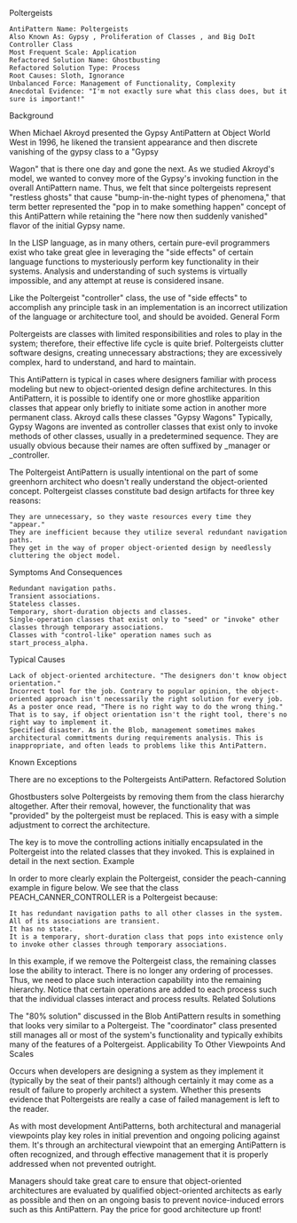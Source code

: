 Poltergeists

    AntiPattern Name: Poltergeists
    Also Known As: Gypsy , Proliferation of Classes , and Big DoIt Controller Class
    Most Frequent Scale: Application
    Refactored Solution Name: Ghostbusting
    Refactored Solution Type: Process
    Root Causes: Sloth, Ignorance
    Unbalanced Force: Management of Functionality, Complexity
    Anecdotal Evidence: "I'm not exactly sure what this class does, but it sure is important!"

Background

When Michael Akroyd presented the Gypsy AntiPattern at Object World West in 1996, he likened the transient appearance and then discrete vanishing of the gypsy class to a "Gypsy

Wagon" that is there one day and gone the next. As we studied Akroyd's model, we wanted to convey more of the Gypsy's invoking function in the overall AntiPattern name. Thus, we felt that since poltergeists represent "restless ghosts" that cause "bump-in-the-night types of phenomena," that term better represented the "pop in to make something happen" concept of this AntiPattern while retaining the "here now then suddenly vanished" flavor of the initial Gypsy name.

In the LISP language, as in many others, certain pure-evil programmers exist who take great glee in leveraging the "side effects" of certain language functions to mysteriously perform key functionality in their systems. Analysis and understanding of such systems is virtually impossible, and any attempt at reuse is considered insane.

Like the Poltergeist "controller" class, the use of "side effects" to accomplish any principle task in an implementation is an incorrect utilization of the language or architecture tool, and should be avoided.
General Form

Poltergeists are classes with limited responsibilities and roles to play in the system; therefore, their effective life cycle is quite brief. Poltergeists clutter software designs, creating unnecessary abstractions; they are excessively complex, hard to understand, and hard to maintain.

This AntiPattern is typical in cases where designers familiar with process modeling but new to object-oriented design define architectures. In this AntiPattern, it is possible to identify one or more ghostlike apparition classes that appear only briefly to initiate some action in another more permanent class. Akroyd calls these classes "Gypsy Wagons" Typically, Gypsy Wagons are invented as controller classes that exist only to invoke methods of other classes, usually in a predetermined sequence. They are usually obvious because their names are often suffixed by _manager or _controller.

The Poltergeist AntiPattern is usually intentional on the part of some greenhorn architect who doesn't really understand the object-oriented concept. Poltergeist classes constitute bad design artifacts for three key reasons:

    They are unnecessary, so they waste resources every time they "appear."
    They are inefficient because they utilize several redundant navigation paths.
    They get in the way of proper object-oriented design by needlessly cluttering the object model.

Symptoms And Consequences

    Redundant navigation paths.
    Transient associations.
    Stateless classes.
    Temporary, short-duration objects and classes.
    Single-operation classes that exist only to "seed" or "invoke" other classes through temporary associations.
    Classes with "control-like" operation names such as start_process_alpha.

Typical Causes

    Lack of object-oriented architecture. "The designers don't know object orientation."
    Incorrect tool for the job. Contrary to popular opinion, the object-oriented approach isn't necessarily the right solution for every job. As a poster once read, "There is no right way to do the wrong thing." That is to say, if object orientation isn't the right tool, there's no right way to implement it.
    Specified disaster. As in the Blob, management sometimes makes architectural committments during requirements analysis. This is inappropriate, and often leads to problems like this AntiPattern.

Known Exceptions

There are no exceptions to the Poltergeists AntiPattern.
Refactored Solution

Ghostbusters solve Poltergeists by removing them from the class hierarchy altogether. After their removal, however, the functionality that was "provided" by the poltergeist must be replaced. This is easy with a simple adjustment to correct the architecture.

The key is to move the controlling actions initially encapsulated in the Poltergeist into the related classes that they invoked. This is explained in detail in the next section.
Example

In order to more clearly explain the Poltergeist, consider the peach-canning example in figure below. We see that the class PEACH_CANNER_CONTROLLER is a Poltergeist because:

    It has redundant navigation paths to all other classes in the system.
    All of its associations are transient.
    It has no state.
    It is a temporary, short-duration class that pops into existence only to invoke other classes through temporary associations.

In this example, if we remove the Poltergeist class, the remaining classes lose the ability to interact. There is no longer any ordering of processes. Thus, we need to place such interaction capability into the remaining hierarchy. Notice that certain operations are added to each process such that the individual classes interact and process results.
Related Solutions

The "80% solution" discussed in the Blob AntiPattern results in something that looks very similar to a Poltergeist. The "coordinator" class presented still manages all or most of the system's functionality and typically exhibits many of the features of a Poltergeist.
Applicability To Other Viewpoints And Scales

Occurs when developers are designing a system as they implement it (typically by the seat of their pants!) although certainly it may come as a result of failure to properly architect a system. Whether this presents evidence that Poltergeists are really a case of failed management is left to the reader.

As with most development AntiPatterns, both architectural and managerial viewpoints play key roles in initial prevention and ongoing policing against them. It's through an architectural viewpoint that an emerging AntiPattern is often recognized, and through effective management that it is properly addressed when not prevented outright.

Managers should take great care to ensure that object-oriented architectures are evaluated by qualified object-oriented architects as early as possible and then on an ongoing basis to prevent novice-induced errors such as this AntiPattern. Pay the price for good architecture up front!